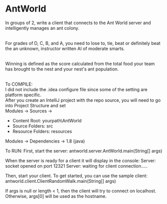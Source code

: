 # AntWorld
In groups of 2, write a client that connects to the Ant World server and intelligently manages an ant colony.<br><br>

For grades of D, C, B, and A, you need to lose to, tie, beat or definitely beat the an unknown, instructor written AI of moderate smarts.<br><br>

Winning is defined as the score calculated from the total food your team has brought to the nest and your nest's ant population.<br><br>


To COMPILE:<br>
I did not include the .idea configure file since some of the setting are platform specific.<br>
After you create an IntelliJ project with the repo source, you will need to go into Project Structure and set<br>
Modules -> Sources -><br>
<ul>
   <li>Content Root: yourpath\AntWorld</li>
   <li>Source Folders: src</li>
   <li>Resource Folders: resources</li>
</ul>

Modules -> Dependencies -> 
   1.8 (java)
   <Module source>
   
   
To RUN:
First, start the server:
   antworld.server.AntWorld.main(String[] args)
   
When the server is ready for a client it will display in the console:
Server: socket opened on port 12321
Server: waiting for client connection.....

Then, start your client. To get started, you can use the sample client:
  antworld.client.ClientRandomWalk.main(String[] args)

  If args is null or length < 1, then the client will try to connect on localhost.
  Otherwise, args[0] will be used as the hostname.
  
  
